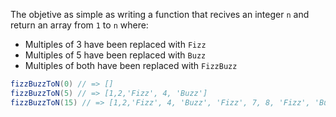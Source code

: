 The objetive as simple as writing a function that recives an integer `n` and return an array from `1` to `n` where:

- Multiples of 3 have been replaced with `Fizz`
- Multiples of 5 have been replaced with `Buzz`
- Multiples of both have been replaced with `FizzBuzz`

``` java
fizzBuzzToN(0) // => []
fizzBuzzToN(5) // => [1,2,'Fizz', 4, 'Buzz']
fizzBuzzToN(15) // => [1,2,'Fizz', 4, 'Buzz', 'Fizz', 7, 8, 'Fizz', 'Buzz', 11, 'Fizz', 13, 14, 'FizzBuzz']
```

